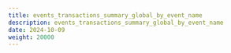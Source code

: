 ```yaml
---
title: events_transactions_summary_global_by_event_name
description: events_transactions_summary_global_by_event_name
date: 2024-10-09
weight: 20000
---
```

<style>
th, td {
  border: 1px solid rgb(190, 190, 190);
}
</style>
